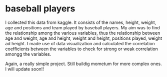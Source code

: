 # baseball players

I collected this data from kaggle. It consists of the names, height, weight, age and positions and team played by baseball players.
My aim was to find the relationship among the various variables, thus the relationship between age and weight, age and height, weight and height, positions played, weight ad height.
I made use of data visualization and calculated the correlation coefficients between the variables to check for strong or weak correlation amongg the variables.

Again, a really simple project. Still buildig mometum for more complex ones. I will update soon!!
